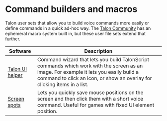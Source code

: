 # Command builders and macros

Talon user sets that allow you to build voice commands more easily or define commands in a quick ad-hoc way. The [Talon Community](https://github.com/talonhub/community) has an ephemeral macro system built in, but these user file sets extend that further.

| Software | Description |
| - | - |
| [Talon UI helper](https://github.com/splondike/talon_ui_helper) | Command wizard that lets you build TalonScript commands which work with the screen as an image. For example it lets you easily build a command to click an icon, or show an overlay for clicking items in a list. |
| [Screen spots](https://github.com/AndrewDant/screen-spots) | Lets you quickly save mouse positions on the screen and then click them with a short voice command. Useful for games with fixed UI element position. |

